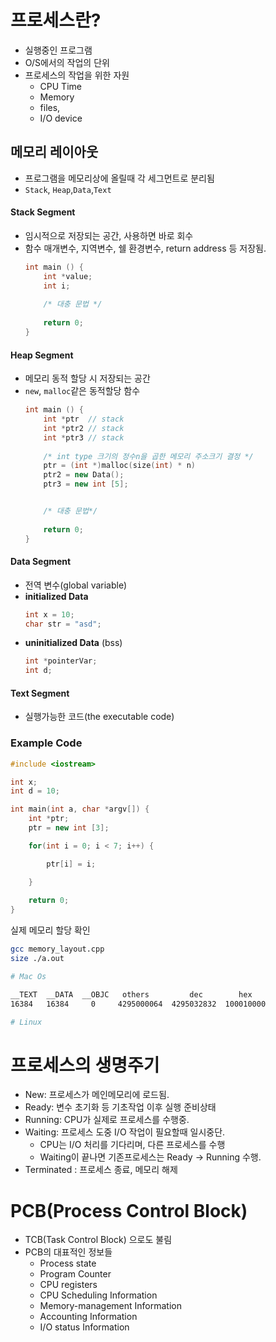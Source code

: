 
# 프로세스란?
- 실행중인 프로그램
- O/S에서의 작업의 단위
- 프로세스의 작업을 위한 자원
	- CPU Time
	- Memory
	- files,
	- I/O device


## 메모리 레이아웃
- 프로그램을 메모리상에 올릴때 각 세그먼트로 분리됨
- `Stack`, `Heap`,`Data`,`Text`

#### Stack Segment
- 임시적으로 저장되는 공간, 사용하면 바로 회수
- 함수 매개변수, 지역변수, 쉘 환경변수, return address 등 저장됨.
	```cpp
	int main () {
		int *value;  
		int i;
		
		/* 대충 문법 */
		
		return 0;
	}
	```
#### Heap Segment
- 메모리 동적 할당 시 저장되는 공간
- `new`, `malloc`같은 동적할당 함수 
	```cpp
	int main () {
		int *ptr  // stack
		int *ptr2 // stack
		int *ptr3 // stack
		
		/* int type 크기의 정수n을 곱한 메모리 주소크기 결정 */
		ptr = (int *)malloc(size(int) * n)
		ptr2 = new Data();
		ptr3 = new int [5];


		/* 대충 문법*/
		
		return 0;
	}
	```

#### Data Segment
- 전역 변수(global variable)
- **initialized Data**
	```cpp
	int x = 10;
	char str = "asd";
	```
- **uninitialized Data** (bss)
	```cpp
	int *pointerVar;
	int d;
	```
#### Text Segment
- 실행가능한 코드(the executable code)

### Example Code

```cpp
#include <iostream>

int x;
int d = 10;

int main(int a, char *argv[]) {
	int *ptr;
	ptr = new int [3];

	for(int i = 0; i < 7; i++) {

		ptr[i] = i;

	}
	
	return 0;
}
```

실제 메모리 할당 확인

```bash
gcc memory_layout.cpp
size ./a.out

# Mac Os 

__TEXT	__DATA	__OBJC	 others	        dec	       hex
16384	16384	  0 	4295000064	4295032832	100010000

# Linux

```

# 프로세스의 생명주기

- New: 프로세스가 메인메모리에 로드됨.
- Ready: 변수 초기화 등 기초작업 이후 실행 준비상태
- Running: CPU가 실제로 프로세스를 수행중. 
- Waiting: 프로세스 도중 I/O 작업이 필요할때 일시중단.
	- CPU는 I/O 처리를 기다리며, 다른 프로세스를 수행
	- Waiting이 끝나면 기존프로세스는 Ready -> Running 수행. 
- Terminated : 프로세스 종료, 메모리 해제




# PCB(Process Control Block)
- TCB(Task Control Block) 으로도 불림
- PCB의 대표적인 정보들
	- Process state
	- Program Counter
	- CPU registers
	- CPU Scheduling Information
	- Memory-management Information
	- Accounting Information
	- I/O status Information
